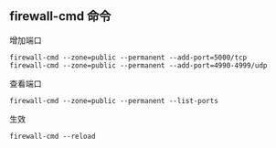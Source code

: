 ## firewall-cmd 命令

增加端口
```console
firewall-cmd --zone=public --permanent --add-port=5000/tcp
firewall-cmd --zone=public --permanent --add-port=4990-4999/udp
```

查看端口
```console
firewall-cmd --zone=public --permanent --list-ports
```

生效
```console
firewall-cmd --reload
```